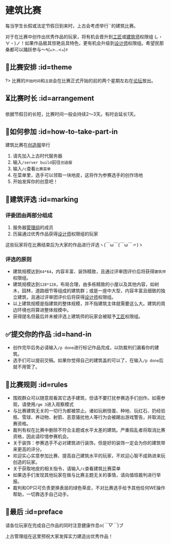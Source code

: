 # 建筑比赛

每当学生长假或法定节假日到来时，上古会考虑举行``的建筑比赛。

对于在比赛中创作出优秀作品的玩家，将有机会晋升到[工匠][crafter]或[建筑师][architect]权限组 (。・∀・)ノ！如果作品极其惊艳且具特色，更有机会升级到[设计师][designer]权限组。希望民那桑都可以踊跃参与～٩(๑>◡<๑)۶

## 📅比赛安排 :id=theme

?> 比赛的`开始时间`和`主题`会在比赛正式开始的前的两个星期左右在[论坛](https://bbs.mimaru.me/)放出。

## ⏳比赛时长 :id=arrangement

依据节假日的长短，比赛时间一般会持续2～3天。有时会延长1天。

## 👋如何参加 :id=how-to-take-part-in

建筑比赛在[创造服](/mc-servers/creative.md)举行

1. 请先加入上古时代服务器
2. 输入`/server build`前往`创造服`
3. 输入`/c`查看`比赛菜单`
4. 在菜单里，选手可以领取一块地皮，这将作为参赛选手的创作场地
5. 开始发挥你的创意吧！

## 💯建筑评选 :id=marking

### 评委团由两部分组成

1. 服务器[管理组](/staff.md)的成员
2. 历届通过优秀作品获得[设计师][designer]权限组的玩家

这些玩家将在比赛结束后为大家的作品进行评选ヽ(￣ω￣(￣ω￣〃)ゝ

### 评选的原则

- 建筑规模达到`64*64`，内容丰富、装饰精致，且通过评审团评价后将获得`建筑师`权限组。
- 建筑规模达到`128*128`，布局合理，由多栋精致的小屋以及其他内容，如树木，园林，道路细节等组成的建筑群；或是一座中大型，内容丰富且细致的独立建筑，且通过评审团评价后将获得[设计师][designer]权限组。
- 以上建筑规模是指建筑的整体规模，并不指建筑主体就需要这么大。建筑的周边环境也将算进整体规模中。
- 获得提名但最后并未被评选上建筑师的玩家会被赋予[工匠][crafter]权限组。

## ✅提交你的作品 :id=hand-in

- 创作完毕后务必请输入`/p done`进行标记作品完成，以防裁判们漏看你的建筑。
- 选手们可以提前交稿。如果你觉得自己的建筑盖的可以了，在输入`/p done`后就不用管了。

## 📏比赛规则 :id=rules

- 围观群众可以随意观看其它选手建筑，但请不要打扰参赛选手们创作。如需参观，请使用`/gm 3`进入观察模式
- 与比赛建筑无关的一切行为都被禁止。诸如玩刷怪蛋、种地、玩红石、扔经验瓶、雪球、养动物、射箭、恶意骚扰他人等行为会被踢出游戏警告，并取消比赛资格。
- 裁判有权在比赛中删除不符合主题或水平太差的建筑。严重捣乱者将取消比赛资格，因此请珍惜参赛机会。
- 关于装饰：参赛选手不必对建筑进行装饰，但是好的装饰一定会为你的建筑带来更高的评分。
- 欢迎实心实意参加比赛、提高自己建筑水平的玩家，不欢迎心智不成熟进来玩创造的玩家。
- 关于获取地皮的相关指令，请输入`/c`查看建筑比赛菜单
- 如果选手们发现其他玩家在做与比赛主题无关的事情，请向值班裁判进行举报。
- 裁判和OP只可负责更换表层的绿色草皮，不对比赛选手给予其他任何WE操作帮助，一切靠选手自己动手。

## 🎊最后 :id=preface

请各位玩家在完成自己作品的同时注意健康作息o(*￣▽￣*)ブ

上古管理组在这里预祝大家发挥实力建造出优秀作品！

[crafter]: /welcome/groups.md#crafter "工匠"
[designer]: /welcome/groups.md#designer "设计师"
[architect]: /welcome/groups.md#arch "建筑师"
